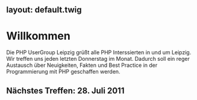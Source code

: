 layout: default.twig
---

# Willkommen

Die PHP UserGroup Leipzig grüßt alle PHP Interssierten in und um Leipzig. Wir treffen uns jeden letzten Donnerstag im Monat. 
Dadurch soll ein reger Austausch über Neuigkeiten, Fakten und Best Practice in der Programmierung mit PHP geschaffen werden.

## Nächstes Treffen: 28. Juli 2011

